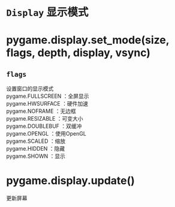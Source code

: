 # `Display` 显示模式

# pygame.display.set_mode(size, flags, depth, display, vsync)

## `flags`
设置窗口的显示模式  
pygame.FULLSCREEN ：全屏显示   
pygame.HWSURFACE ：硬件加速  
pygame.NOFRAME ：无边框  
pygame.RESIZABLE ：可变大小  
pygame.DOUBLEBUF ：双缓冲  
pygame.OPENGL ：使用OpenGL  
pygame.SCALED ：缩放  
pygame.HIDDEN ：隐藏  
pygame.SHOWN ：显示  

# pygame.display.update()

更新屏幕